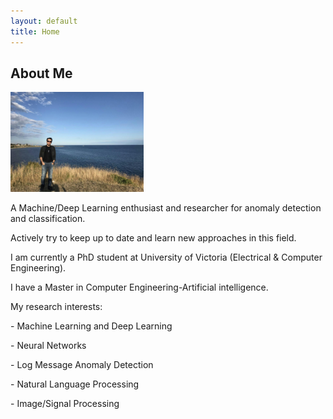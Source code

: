 ```yaml
---
layout: default
title: Home
---
```

## About Me

<section>
  <nav>
<img src="center/images/amirfarzad.jpg"
     alt="centered image"
     width="213"
     height="160"
     title="Amir Farzad">
</center>
  </nav>
</section>

<p> A Machine/Deep Learning enthusiast and researcher for anomaly detection and classification. 

 Actively try to keep up to date and learn new approaches in this field.</p> 

<p> I am currently a PhD student at University of Victoria (Electrical & Computer Engineering).

I have a Master in Computer Engineering-Artificial intelligence.</p> 

<p></p> 

<p>My research interests:</p> 
<p> - Machine Learning and Deep Learning</p> 
<p> - Neural Networks</p> 
<p> - Log Message Anomaly Detection</p> 
<p> - Natural Language Processing</p> 
<p> - Image/Signal Processing</p> 
